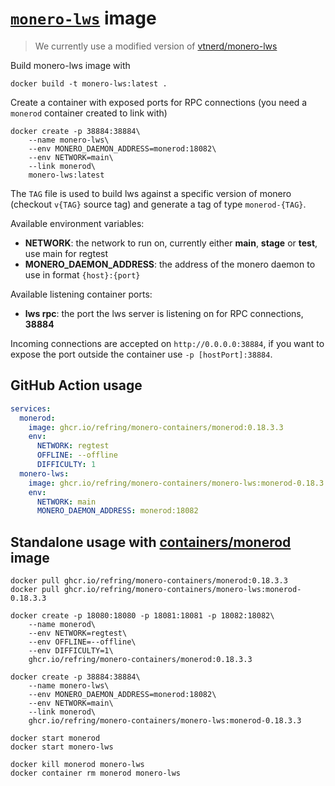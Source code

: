 # [`monero-lws`](https://github.com/TheCharlatan/monero-lws) image

> We currently use a modified version of [vtnerd/monero-lws](https://github.com/vtnerd/monero-lws)

Build monero-lws image with

```
docker build -t monero-lws:latest .
```

Create a container with exposed ports for RPC connections (you need a `monerod` container created to link with)

```
docker create -p 38884:38884\
    --name monero-lws\
    --env MONERO_DAEMON_ADDRESS=monerod:18082\
    --env NETWORK=main\
    --link monerod\
    monero-lws:latest
```

The `TAG` file is used to build lws against a specific version of monero (checkout `v{TAG}` source tag) and generate a tag of type `monerod-{TAG}`.

Available environment variables:

- **NETWORK**: the network to run on, currently either **main**, **stage** or **test**, use main for regtest
- **MONERO_DAEMON_ADDRESS**: the address of the monero daemon to use in format `{host}:{port}`

Available listening container ports:

- **lws rpc**: the port the lws server is listening on for RPC connections, **38884**

Incoming connections are accepted on `http://0.0.0.0:38884`, if you want to expose the port outside the container use `-p [hostPort]:38884`.

## GitHub Action usage

```yaml
services:
  monerod:
    image: ghcr.io/refring/monero-containers/monerod:0.18.3.3
    env:
      NETWORK: regtest
      OFFLINE: --offline
      DIFFICULTY: 1
  monero-lws:
    image: ghcr.io/refring/monero-containers/monero-lws:monerod-0.18.3.3
    env:
      NETWORK: main
      MONERO_DAEMON_ADDRESS: monerod:18082
```

## Standalone usage with [containers/monerod](https://github.com/refring/monero-containers/tree/main/monerod) image

```
docker pull ghcr.io/refring/monero-containers/monerod:0.18.3.3
docker pull ghcr.io/refring/monero-containers/monero-lws:monerod-0.18.3.3

docker create -p 18080:18080 -p 18081:18081 -p 18082:18082\
    --name monerod\
    --env NETWORK=regtest\
    --env OFFLINE=--offline\
    --env DIFFICULTY=1\
    ghcr.io/refring/monero-containers/monerod:0.18.3.3

docker create -p 38884:38884\
    --name monero-lws\
    --env MONERO_DAEMON_ADDRESS=monerod:18082\
    --env NETWORK=main\
    --link monerod\
    ghcr.io/refring/monero-containers/monero-lws:monerod-0.18.3.3

docker start monerod
docker start monero-lws

docker kill monerod monero-lws
docker container rm monerod monero-lws
```
